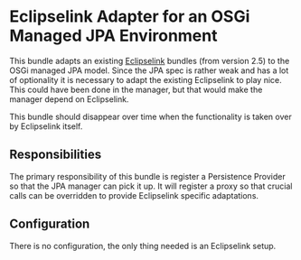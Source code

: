 # Eclipselink Adapter for an OSGi Managed JPA Environment
This bundle adapts an existing [Eclipselink][1] bundles (from version 2.5) to the OSGi managed
JPA model. Since the JPA spec is rather weak and has a lot of optionality it is
necessary to adapt the existing Eclipselink to play nice. This could have been done
in the manager, but that would make the manager depend on Eclipselink.

This bundle should disappear over time when the functionality is taken over by
Eclipselink itself.

## Responsibilities
The primary responsibility of this bundle is register a Persistence Provider so that
the JPA manager can pick it up. It will register a proxy so that crucial calls can be
overridden to provide Eclipselink specific adaptations.

## Configuration
There is no configuration, the only thing needed is an Eclipselink setup.


[1]: http://www.eclipse.org/eclipselink/
